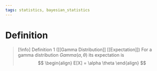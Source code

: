 ```yaml
---
tags: statistics, bayesian_statistics
---
```


# Definition

> [!info] Definition 1 ([[Gamma Distribution]] [[Expectation]])
> For a gamma distribution $Gamma(\alpha, \theta)$ its expectation is
> $$
> \begin{align}
> E[X] = \alpha \theta
> \end{align}
> $$